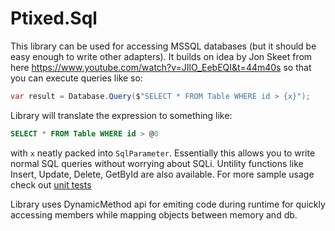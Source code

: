 # Ptixed.Sql

This library can be used for accessing MSSQL databases (but it should be easy enough to write other adapters). It builds on idea by Jon Skeet from here https://www.youtube.com/watch?v=JIlO_EebEQI&t=44m40s so that you can execute queries like so:

```c#
var result = Database.Query($"SELECT * FROM Table WHERE id > {x}");
```

Library will translate the expression to something like:

```sql
SELECT * FROM Table WHERE id > @0
```

with `x` neatly packed into `SqlParameter`. Essentially this allows you to write normal SQL queries without worrying about SQLi. Untility functions like Insert, Update, Delete, GetById are also available. For more sample usage check out [unit tests](https://github.com/ptixed/Ptixed.Sql/blob/master/Ptixed.Sql.Tests/QueryTests.cs)

Library uses DynamicMethod api for emiting code during runtime for quickly accessing members while mapping objects between memory and db.
